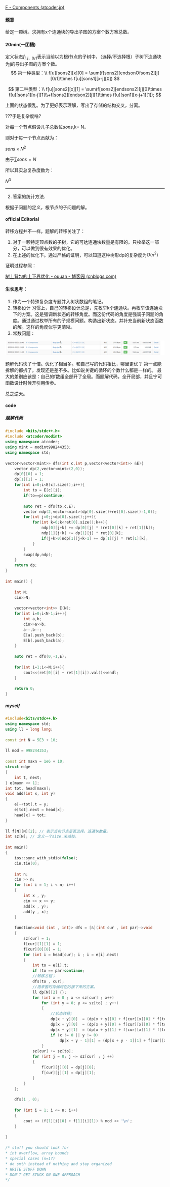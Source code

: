 [F - Components (atcoder.jp)](https://atcoder.jp/contests/abc287/tasks/abc287_f)

#### 题意

给定一颗树。求拥有x个连通块的导出子图的方案个数方案总数。

#### 20min(一团糟)

定义状态$f_{i,j，0/1}$表示当前以为根i节点的子树中，（选择/不选择根）子树下连通块为j的导出子图的方案个数。
$$
第一种类型：\\
f[u][sons2][x][0] = \sum(f[sons2][endsonOfsons2][j][0/1]\times f[u][sons1][x-j][0])
$$

$$
第二种类型：\\
f[u][sons2][x][1] = \sum(f[sons2][endsons2][j][0]\times f[u][sons1][x-j][1]\\+f[sons2][endson2][j][1]\times f[u][son1][x-j+1][1]);
$$

上面的状态很乱。为了更好表示理解，写出了存储的结构交叉，分离。

???于是复杂度啥?

对每一个节点假设儿子总数位$sons$,k= N。

则对于每一个节点贡献为：

$sons \times N^2$

由于$\sum sons = N$

所以其实总复杂度数为：

$N^3$

-------------

2. 答案的统计方法.

根据子问题的定义，根节点的子问题的解。



#### official Editorial

转移方程并不一样。题解的转移关注了：

1. 对于一颗特定顶点数的子树，它的可达连通块数量是有限的。只枚举这一部分，可以做到很有效果的优化。
2. 在上述的优化下。通过严格的证明，可以知道这种树形dp的复杂度为$O(n^2)$


证明过程参照：

[树上背包的上下界优化 - ouuan - 博客园 (cnblogs.com)](https://www.cnblogs.com/ouuan/p/BackpackOnTree.html)

#### 生长思考：

1. 作为一个特殊复杂度专题并入树状数组的笔记。
2. 转移设计
   习惯上，自己的转移设计总是，先枚举k个连通块。再枚举该连通块下的方案。这是强调新状态的转移角度。而这份代码的角度是强调子问题的角度。通过通过枚举所有的子规模问题。构造出新状态。并补充当前新状态函数的解。这样的角度似乎更清晰。
3. 常数问题：

![image-20230203221020940](image-20230203221020940-16754334253411-16754334274653.png)

题解代码快了十倍。优化了相当多。和自己写的代码相比，哪里更优？
 第一点能拆解的都拆了。发现还是差不多。比如说关键的循环的个数什么都是一样的。
 最大的差别应该是：自己的f数组全部开了全局。而题解代码，全开局部，并且宁可函数设计时候开引用传参。

总之逆天。

#### code
##### 题解代码

```cpp
#include <bits/stdc++.h>
#include <atcoder/modint>
using namespace atcoder;
using mint = modint998244353;
using namespace std;

vector<vector<mint>> dfs(int c,int p,vector<vector<int>> &E){
	vector dp(2,vector<mint>(2,0));
	dp[0][0] = 1;
	dp[1][1] = 1;
	for(int i=0;i<E[c].size();i++){
		int to = E[c][i];
		if(to==p)continue;
		
		auto ret = dfs(to,c,E);
		vector ndp(2,vector<mint>(dp[0].size()+ret[0].size()-1,0));
		for(int j=0;j<dp[0].size();j++){
			for(int k=0;k<ret[0].size();k++){
				ndp[0][j+k] += dp[0][j] * (ret[0][k] + ret[1][k]);
				ndp[1][j+k] += dp[1][j] * ret[0][k];
				if(j+k>0)ndp[1][j+k-1] += dp[1][j] * ret[1][k];
			}
		}
		swap(dp,ndp);
	}
	return dp;
}

int main() {
    
	int N;
	cin>>N;
	
	vector<vector<int>> E(N);
	for(int i=0;i<N-1;i++){
		int a,b;
		cin>>a>>b;
		a--,b--;
		E[a].push_back(b);
		E[b].push_back(a);
	}
	
	auto ret = dfs(0,-1,E);
	
	for(int i=1;i<=N;i++){
		cout<<(ret[0][i] + ret[1][i]).val()<<endl;
	}
	
	return 0;
}
```

##### myself

````cpp
#include<bits/stdc++.h>
using namespace std;
using ll = long long;

const int N = 5E3 + 10;

ll mod = 998244353;

const int maxn = 1e6 + 10;
struct edge
{
	int t, next;
} e[maxn << 1];
int tot, head[maxn];
void add(int x, int y)
{
	e[++tot].t = y;
	e[tot].next = head[x];
	head[x] = tot;
}

ll f[N][N][2]; // 表示当前节点是否选择。连通块数量。
int sz[N]; // 定义一个size.来减枝。

int main()
{
	ios::sync_with_stdio(false);
	cin.tie(0);

	int n;
	cin >> n;
	for (int i = 1; i < n; i++)
	{
		int x , y;
		cin >> x >> y;
		add(x , y);
		add(y , x);
	}

	function<void (int , int)> dfs = [&](int cur , int par)->void
	{
		sz[cur] = 1;
		f[cur][1][1] = 1;
		f[cur][0][0] = 1;
		for (int i = head[cur]; i ; i = e[i].next)
		{
			int to = e[i].t;
			if (to == par)continue;
			//转移方程；
			dfs(to , cur);
			//用来暂时存储现在的接下来的方案。
			ll dp[N][2] {};
			for (int x = 0 ; x <= sz[cur] ; x++)
				for (int y = 0; y <= sz[to] ; y++)
				{
					//状态转移;
					dp[x + y][0]  = (dp[x + y][0] + f[cur][x][0] * f[to][y][0]) % mod;
					dp[x + y][0]  = (dp[x + y][0] + f[cur][x][0] * f[to][y][1]) % mod;
					dp[x + y][1]  = (dp[x + y][1] + f[cur][x][1] * f[to][y][0]) % mod;
					if (x != 0 || y != 0)
						dp[x + y - 1][1] = (dp[x + y - 1][1] + f[cur][x][1] * f[to][y][1]) % mod;
				}
			sz[cur] += sz[to];
			for (int j = 0; j <= sz[cur] ; j ++)
			{
				f[cur][j][0] = dp[j][0];
				f[cur][j][1] = dp[j][1];
			}
		}
	};

	dfs(1 , 0);

	for (int i = 1; i <= n; i++)
	{
		cout << (f[1][i][0] + f[1][i][1]) % mod << '\n';
	}

}

/* stuff you should look for
* int overflow, array bounds
* special cases (n=1?)
* do smth instead of nothing and stay organized
* WRITE STUFF DOWN
* DON'T GET STUCK ON ONE APPROACH
*/
````